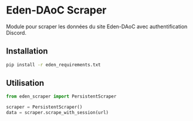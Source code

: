 # Eden-DAoC Scraper

Module pour scraper les données du site Eden-DAoC avec authentification Discord.

## Installation

```bash
pip install -r eden_requirements.txt
```

## Utilisation

```python
from eden_scraper import PersistentScraper

scraper = PersistentScraper()
data = scraper.scrape_with_session(url)
```

